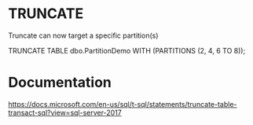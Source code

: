# TRUNCATE

Truncate can now target a specific partition(s)



TRUNCATE TABLE dbo.PartitionDemo WITH (PARTITIONS (2, 4, 6 TO 8));



# Documentation

https://docs.microsoft.com/en-us/sql/t-sql/statements/truncate-table-transact-sql?view=sql-server-2017
